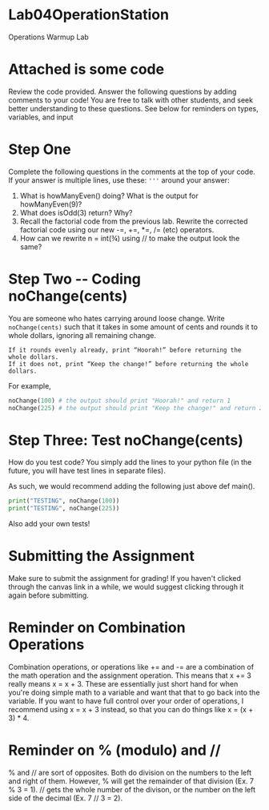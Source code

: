 # Lab04OperationStation
Operations Warmup Lab

# Attached is some code
Review the code provided. Answer the following questions by adding comments to your code! You are free to talk with other students, and seek better understanding to these questions. See below for reminders on types, variables, and input

# Step One
Complete the following questions in the comments at the top of your code. If your answer is multiple lines, use these: `'''` around your answer:
1. What is howManyEven() doing? What is the output for howManyEven(9)?
2. What does isOdd(3) return? Why?
3. Recall the factorial code from the previous lab. Rewrite the corrected factorial code using our new -=, +=, *=, /= (etc) operators.
4. How can we rewrite n = int(¾) using // to make the output look the same?

# Step Two -- Coding noChange(cents)
You are someone who hates carrying around loose change. 
Write `noChange(cents)` such that it takes in some amount of cents and rounds it to whole dollars, ignoring all remaining change. 
```
If it rounds evenly already, print “Hoorah!” before returning the whole dollars. 
If it does not, print “Keep the change!” before returning the whole dollars.
```

For example,
```python
noChange(100) # the output should print "Hoorah!" and return 1
noChange(225) # the output should print "Keep the change!" and return 2
```

# Step Three: Test noChange(cents)
How do you test code? You simply add the lines to your python file (in the future, you will have test lines in separate files).

As such, we would recommend adding the following just above def main().
```python
print("TESTING", noChange(100)) 
print("TESTING", noChange(225)) 
```
Also add your own tests!

# Submitting the Assignment
Make sure to submit the assignment for grading! If you haven't clicked through the canvas link in a while, we would suggest clicking through it again before submitting.

# Reminder on Combination Operations
Combination operations, or operations like += and -= are a combination of the math operation and the assignment operation. 
This means that x += 3 really means x = x + 3. These are essentially just short hand for when you're doing simple math to a variable and want that that to go back into the variable. If you want to have full control over your order of operations, I recommend using x = x + 3 instead, so that you can do things like x = (x + 3) * 4.

# Reminder on % (modulo) and //
% and // are sort of opposites. Both do division on the numbers to the left and right of them. 
However, % will get the remainder of that division (Ex. 7 % 3 = 1).
// gets the whole number of the divison, or the number on the left side of the decimal (Ex. 7 // 3 = 2).

